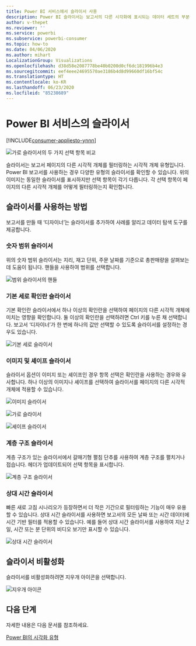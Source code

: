 ```yaml
---
title: Power BI 서비스에서 슬라이서 사용
description: Power BI 슬라이서는 보고서의 다른 시각화에 표시되는 데이터 세트의 부분을 좁히는 대체 필터링 방법입니다.
author: v-thepet
ms.reviewer: ''
ms.service: powerbi
ms.subservice: powerbi-consumer
ms.topic: how-to
ms.date: 04/06/2020
ms.author: mihart
LocalizationGroup: Visualizations
ms.openlocfilehash: d38d58e2087778be40b0200d0cf6dc181996b4e3
ms.sourcegitcommit: eef4eee24695570ae3186b4d8d99660df16bf54c
ms.translationtype: HT
ms.contentlocale: ko-KR
ms.lasthandoff: 06/23/2020
ms.locfileid: "85238689"
---
```

# <a name="slicers-in-the-power-bi-service"></a>Power BI 서비스의 슬라이서

[!INCLUDE[consumer-appliesto-ynnn](../includes/consumer-appliesto-yynn.md)]

![가로 슬라이서의 두 가지 선택 항목 비교](media/end-user-slicer/power-bi-slider.png)

슬라이서는 보고서 페이지의 다른 시각적 개체를 필터링하는 시각적 개체 유형입니다. Power BI 보고서를 사용하는 경우 다양한 유형의 슬라이서를 확인할 수 있습니다. 위의 이미지는 동일한 슬라이서를 표시하지만 선택 항목이 각기 다릅니다. 각 선택 항목이 페이지의 다른 시각적 개체를 어떻게 필터링하는지 확인합니다.  


## <a name="how-to-use-slicers"></a>슬라이서를 사용하는 방법
보고서를 만들 때 ‘디자이너’는 슬라이서를 추가하여 사례를 알리고 데이터 탐색 도구를 제공합니다. 

### <a name="numeric-range-slicer"></a>숫자 범위 슬라이서
 위의 숫자 범위 슬라이서는 지리, 재고 단위, 주문 날짜를 기준으로 총판매량을 살펴보는 데 도움이 됩니다. 핸들을 사용하여 범위를 선택합니다. 

![범위 슬라이서의 핸들](media/end-user-slicer/power-bi-handles.png)

### <a name="basic-vertical-checkbox-slicer"></a>기본 세로 확인란 슬라이서

기본 확인란 슬라이서에서 하나 이상의 확인란을 선택하여 페이지의 다른 시각적 개체에 미치는 영향을 확인합니다. 둘 이상의 확인란을 선택하려면 Ctrl 키를 누른 채 선택합니다. 보고서 ‘디자이너’가 한 번에 하나의 값만 선택할 수 있도록 슬라이서를 설정하는 경우도 있습니다.  

![기본 세로 슬라이서](media/end-user-slicer/power-bi-basic.png)

### <a name="image-and-shape-slicers"></a>이미지 및 셰이프 슬라이서
슬라이서 옵션이 이미지 또는 셰이프인 경우 항목 선택은 확인란을 사용하는 경우와 유사합니다. 하나 이상의 이미지나 셰이프를 선택하여 슬라이서를 페이지의 다른 시각적 개체에 적용할 수 있습니다. 

![이미지 슬라이서](media/end-user-slicer/power-bi-image.png)    

![가로 슬라이서](media/end-user-slicer/power-bi-horizontal.png)    

![셰이프 슬라이서](media/end-user-slicer/power-bi-boxes.png)

### <a name="hierarchy-slicer"></a>계층 구조 슬라이서

계층 구조가 있는 슬라이서에서 갈매기형 펼침 단추를 사용하여 계층 구조를 펼치거나 접습니다. 헤더가 업데이트되어 선택 항목을 표시합니다.

![계층 구조 슬라이서](media/end-user-slicer/power-bi-hierarchy.png)

### <a name="relative-time-slicer"></a>상대 시간 슬라이서
빠른 새로 고침 시나리오가 등장하면서 더 작은 기간으로 필터링하는 기능이 매우 유용할 수 있습니다.
상대 시간 슬라이서를 사용하면 보고서의 모든 날짜 또는 시간 데이터에 시간 기반 필터를 적용할 수 있습니다. 예를 들어 상대 시간 슬라이서를 사용하여 지난 2일, 시간 또는 분 단위의 비디오 보기만 표시할 수 있습니다. 

![상대 시간 슬라이서](media/end-user-slicer/power-bi-relative-time.png)

## <a name="deactivate-a-slicer"></a>슬라이서 비활성화
슬라이서를 비활성화하려면 지우개 아이콘을 선택합니다.

![지우개 아이콘](media/end-user-slicer/power-bi-eraser.png)

## <a name="next-steps"></a>다음 단계
자세한 내용은 다음 문서를 참조하세요.

[Power BI의 시각화 유형](end-user-visualizations.md)

